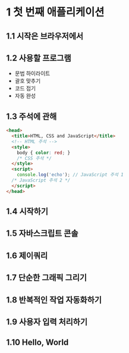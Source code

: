 # 1 첫 번째 애플리케이션

## 1.1 시작은 브라우저에서

## 1.2 사용할 프로그램
- 문법 하이라이트
- 괄호 맞추기
- 코드 접기
- 자동 완성

## 1.3 주석에 관해

```html
<head>
  <title>HTML, CSS and JavaScript</title>
  <!-- HTML 주석 -->
  <style>
    body { color: red; }
    /* CSS 주석 */
  </style>
  <script>
    console.log('echo'); // JavaScript 주석 1
  /* JavaScript 주석 2 */
  </script>
</head>
```

## 1.4 시작하기

## 1.5 자바스크립트 콘솔

## 1.6 제이쿼리

## 1.7 단순한 그래픽 그리기

## 1.8 반복적인 작업 자동화하기

## 1.9 사용자 입력 처리하기

## 1.10 Hello, World
